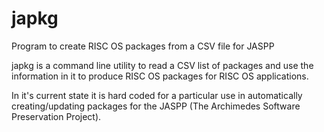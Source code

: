 # japkg
Program to create RISC OS packages from a CSV file for JASPP

japkg is a command line utility to read a CSV list of packages and use the
information in it to produce RISC OS packages for RISC OS applications.

In it's current state it is hard coded for a particular use in automatically creating/updating
packages for the JASPP (The Archimedes Software Preservation Project).

